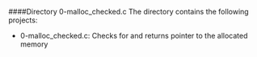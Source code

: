 ####Directory 0-malloc_checked.c
The directory contains the following projects:
* 0-malloc_checked.c: Checks for and returns pointer to the allocated memory

